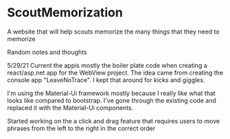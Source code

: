 # ScoutMemorization
A website that will help scouts memorize the many things that they need to memorize


Random notes and thoughts

5/29/21
Current the appis mostly the boiler plate code when creating a react/asp.net app for the WebView project.  The idea came from creating the console app "LeaveNoTrace". I kept that around for kicks and giggles.

I'm using the Material-Ui framework mostly because I really like what that looks like compared to bootstrap.  I've gone through the existing code and replaced it with the Material-Ui components.

Started working on the a click and drag feature that requires users to move phrases from the left to the right in the correct order

